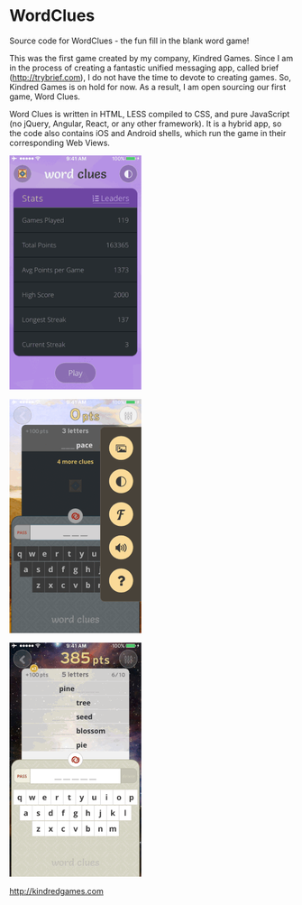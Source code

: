 # WordClues
Source code for WordClues - the fun fill in the blank word game!

This was the first game created by my company, Kindred Games.  Since I am in the process of creating a fantastic unified messaging app, called brief (http://trybrief.com), I do not have the time to devote to creating games.  So, Kindred Games is on hold for now.  As a result, I am open sourcing our first game, Word Clues.

Word Clues is written in HTML, LESS compiled to CSS, and pure JavaScript (no jQuery, Angular, React, or any other framework).  It is a hybrid app, so the code also contains iOS and Android shells, which run the game in their corresponding Web Views.

![AnimatedGIF 1](animated-gifs/video1.gif)

![AnimatedGIF 2](animated-gifs/video2.gif)

![AnimatedGIF 3](animated-gifs/video3.gif)

http://kindredgames.com
